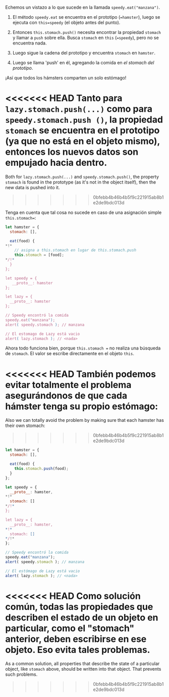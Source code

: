 Echemos un vistazo a lo que sucede en la llamada `speedy.eat("manzana")`.

1. El método `speedy.eat` se encuentra en el prototipo (`=hamster`), luego se ejecuta con `this=speedy` (el objeto antes del punto).

2. Entonces `this.stomach.push()` necesita encontrar la propiedad `stomach` y llamar a `push` sobre ella. Busca `stomach` en `this` (`=speedy`), pero no se encuentra nada.

3. Luego sigue la cadena del prototipo y encuentra `stomach` en `hamster`.

4. Luego se llama 'push' en él, agregando la comida en *el stomach del prototipo*.

¡Así que todos los hámsters comparten un solo estómago!

<<<<<<< HEAD
Tanto para `lazy.stomach.push(...)` como para `speedy.stomach.push ()`, la propiedad `stomach` se encuentra en el prototipo (ya que no está en el objeto mismo), entonces los nuevos datos son empujado hacia dentro.
=======
Both for `lazy.stomach.push(...)` and `speedy.stomach.push()`, the property `stomach` is found in the prototype (as it's not in the object itself), then the new data is pushed into it.
>>>>>>> 0bfebb4b46b4b5f9c221915ab8b1e2de9bdc013d

Tenga en cuenta que tal cosa no sucede en caso de una asignación simple `this.stomach=`:

```js run
let hamster = {
  stomach: [],

  eat(food) {
*!*
    // asigna a this.stomach en lugar de this.stomach.push
    this.stomach = [food];
*/!*
  }
};

let speedy = {
   __proto__: hamster
};

let lazy = {
  __proto__: hamster
};

// Speedy encontró la comida
speedy.eat("manzana");
alert( speedy.stomach ); // manzana

// El estomago de Lazy está vacio
alert( lazy.stomach ); // <nada>
```

Ahora todo funciona bien, porque `this.stomach =` no realiza una búsqueda de `stomach`. El valor se escribe directamente en el objeto `this`.

<<<<<<< HEAD
También podemos evitar totalmente el problema asegurándonos de que cada hámster tenga su propio estómago:
=======
Also we can totally avoid the problem by making sure that each hamster has their own stomach:
>>>>>>> 0bfebb4b46b4b5f9c221915ab8b1e2de9bdc013d

```js run
let hamster = {
  stomach: [],

  eat(food) {
    this.stomach.push(food);
  }
};

let speedy = {
  __proto__: hamster,
*!*
  stomach: []
*/!*
};

let lazy = {
  __proto__: hamster,
*!*
  stomach: []
*/!*
};

// Speedy encontró la comida
speedy.eat("manzana");
alert( speedy.stomach ); // manzana

// El estómago de Lazy está vacio
alert( lazy.stomach ); // <nada>
```
<<<<<<< HEAD
Como solución común, todas las propiedades que describen el estado de un objeto en particular, como el "stomach" anterior, deben escribirse en ese objeto. Eso evita tales problemas.
=======

As a common solution, all properties that describe the state of a particular object, like `stomach` above, should be written into that object. That prevents such problems.
>>>>>>> 0bfebb4b46b4b5f9c221915ab8b1e2de9bdc013d
